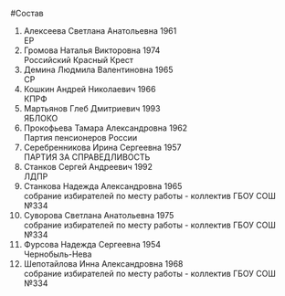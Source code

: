 #Состав
1. Алексеева Светлана Анатольевна 1961   
    ЕР
2. Громова Наталья Викторовна 1974   
    Российский Красный Крест
3. Демина Людмила Валентиновна 1965   
    СР
4. Кошкин Андрей Николаевич 1966   
    КПРФ
5. Мартьянов Глеб Дмитриевич 1993   
    ЯБЛОКО
6. Прокофьева Тамара Александровна 1962   
    Партия пенсионеров России
7. Серебренникова Ирина Сергеевна 1957   
    ПАРТИЯ ЗА СПРАВЕДЛИВОСТЬ
8. Станков Сергей Андреевич 1992   
    ЛДПР
9. Станкова Надежда Александровна 1965   
    собрание избирателей по месту работы - коллектив ГБОУ СОШ №334
10. Суворова Светлана Анатольевна 1975   
    собрание избирателей по месту работы - коллектив ГБОУ СОШ №334
11. Фурсова Надежда Сергеевна 1954   
    Чернобыль-Нева
12. Шепотайлова Инна Александровна 1968   
    собрание избирателей по месту работы - коллектив ГБОУ СОШ №334
